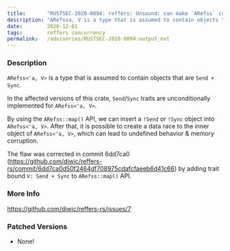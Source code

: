```yaml
---
title:       "RUSTSEC-2020-0094: reffers: Unsound: can make `ARefss` contain a !Send, !Sync object."
description: "ARefssa, V is a type that is assumed to contain objects that are Send  Sync. In the affected versions of this crate, SendSync traits are unconditionally implemented for ARefssa, V. By using the ARefssmap API, we can insert a Send or Sync object into ARefssa, V. After that, it is possible to create a data race to the inner object of ARefssa, V, which can lead to undefined behavior  memory corruption. The flaw was corrected in commit 6dd7ca0 httpsgithub.comdiwicreffersrscommit6dd7ca0d50f2464df708975cdafcfaeeb6d41c66 by adding trait bound V Send  Sync to ARefssmap API."
date:        2020-12-01
tags:        reffers concurrency
permalink:   /advisories/RUSTSEC-2020-0094:output_ext
---
```


### Description

`ARefss<'a, V>` is a type that is assumed to contain objects that are `Send + Sync`.

In the affected versions of this crate,
`Send`/`Sync` traits are unconditionally implemented for `ARefss<'a, V>`.

By using the `ARefss::map()` API, we can insert a `!Send` or `!Sync` object into `ARefss<'a, V>`. After that, it is possible to create a data race to the inner object of `ARefss<'a, V>`, which can lead to undefined behavior & memory corruption.

The flaw was corrected in commit 6dd7ca0 (https://github.com/diwic/reffers-rs/commit/6dd7ca0d50f2464df708975cdafcfaeeb6d41c66) by adding trait bound `V: Send + Sync` to `ARefss::map()` API.

### More Info

<https://github.com/diwic/reffers-rs/issues/7>

### Patched Versions

- None!

